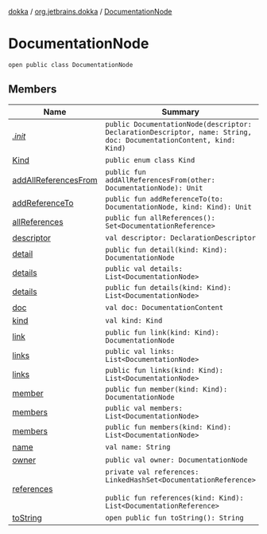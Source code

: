 [dokka](../../index.md) / [org.jetbrains.dokka](../index.md) / [DocumentationNode](index.md)

# DocumentationNode

```
open public class DocumentationNode
```
## Members
| Name | Summary |
|------|---------|
|[*.init*](_init_.md)|`public DocumentationNode(descriptor: DeclarationDescriptor, name: String, doc: DocumentationContent, kind: Kind)`<br>|
|[Kind](Kind/index.md)|`public enum class Kind`<br>|
|[addAllReferencesFrom](addAllReferencesFrom.md)|`public fun addAllReferencesFrom(other: DocumentationNode): Unit`<br>|
|[addReferenceTo](addReferenceTo.md)|`public fun addReferenceTo(to: DocumentationNode, kind: Kind): Unit`<br>|
|[allReferences](allReferences.md)|`public fun allReferences(): Set<DocumentationReference>`<br>|
|[descriptor](descriptor.md)|`val descriptor: DeclarationDescriptor`<br>|
|[detail](detail.md)|`public fun detail(kind: Kind): DocumentationNode`<br>|
|[details](details/index.md)|`public val details: List<DocumentationNode>`<br>|
|[details](details.md)|`public fun details(kind: Kind): List<DocumentationNode>`<br>|
|[doc](doc.md)|`val doc: DocumentationContent`<br>|
|[kind](kind.md)|`val kind: Kind`<br>|
|[link](link.md)|`public fun link(kind: Kind): DocumentationNode`<br>|
|[links](links/index.md)|`public val links: List<DocumentationNode>`<br>|
|[links](links.md)|`public fun links(kind: Kind): List<DocumentationNode>`<br>|
|[member](member.md)|`public fun member(kind: Kind): DocumentationNode`<br>|
|[members](members/index.md)|`public val members: List<DocumentationNode>`<br>|
|[members](members.md)|`public fun members(kind: Kind): List<DocumentationNode>`<br>|
|[name](name.md)|`val name: String`<br>|
|[owner](owner/index.md)|`public val owner: DocumentationNode`<br>|
|[references](references.md)|`private val references: LinkedHashSet<DocumentationReference>`<br><br>`public fun references(kind: Kind): List<DocumentationReference>`<br>|
|[toString](toString.md)|`open public fun toString(): String`<br>|

